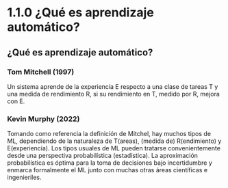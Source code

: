 # 1.1.0 ¿Qué es aprendizaje automático?

## ¿Qué es aprendizaje automático? <a href="#c2-bfqu-c3-a9-es-aprendizaje-autom-c3-a1tico" id="c2-bfqu-c3-a9-es-aprendizaje-autom-c3-a1tico"></a>

### Tom Mitchell (1997) <a href="#tom-mitchell-1997" id="tom-mitchell-1997"></a>

Un sistema aprende de la experiencia E respecto a una clase de tareas T y una medida de rendimiento R, si su rendimiento en T, medido por R, mejora con E.

### Kevin Murphy (2022) <a href="#kevin-murphy-2022" id="kevin-murphy-2022"></a>

Tomando como referencia la definición de Mitchel, hay muchos tipos de ML, dependiendo de la naturaleza de T(areas), (medida de) R(endimiento) y E(experiencia). Los tipos usuales de ML pueden tratarse convenientemente desde una perspectiva probabilística (estadística). La aproximación probabilística es óptima para la toma de decisiones bajo incertidumbre y enmarca formalmente el ML junto con muchas otras áreas científicas e ingenieriles.
